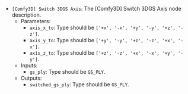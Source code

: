 - `[Comfy3D] Switch 3DGS Axis`: The [Comfy3D] Switch 3DGS Axis node description.
    - Parameters:
        - `axis_x_to`: Type should be `['+x', '-x', '+y', '-y', '+z', '-z']`.
        - `axis_y_to`: Type should be `['+y', '-y', '+z', '-z', '+x', '-x']`.
        - `axis_z_to`: Type should be `['+z', '-z', '+x', '-x', '+y', '-y']`.
    - Inputs:
        - `gs_ply`: Type should be `GS_PLY`.
    - Outputs:
        - `switched_gs_ply`: Type should be `GS_PLY`.
